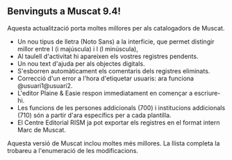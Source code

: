 ## Benvinguts a Muscat 9.4!

Aquesta actualització porta moltes millores per als catalogadors de Muscat.

* Un nou tipus de lletra (Noto Sans) a la interficie, que permet distingir millor entre I (i majúscula) i l (l minúscula),
* Al taulell d'activitat hi apareixen els vostres registres pendents.
* Un nou text d'ajuda per als objectes digitals.
* S'esborren automàticament els comentaris dels registres eliminats.
* Correcció d'un error a l'hora d'etiquetar usuaris: ara funciona @usuari1@usuari2.
* L'editor Plaine & Easie respon immediatament en començar a escriure-hi.
* Les funcions de les persones addicionals (700) i institucions addicionals (710) són a partir d'ara específics per a cada plantilla.
* El Centre Editorial RISM ja pot exportar els registres en el format intern Marc de Muscat.

Aquesta versió de Muscat inclou moltes més millores. La llista completa la trobareu a l'enumeració de les modificacions.
